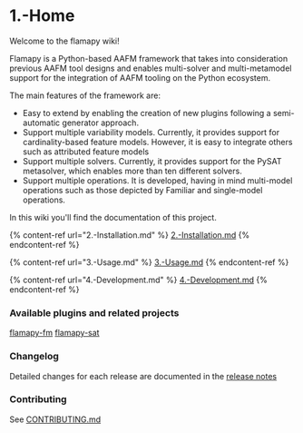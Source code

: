 # 1.-Home

Welcome to the flamapy wiki!

Flamapy is a Python-based AAFM framework that takes into consideration previous AAFM tool designs and enables multi-solver and multi-metamodel support for the integration of AAFM tooling on the Python ecosystem.

The main features of the framework are:

* Easy to extend by enabling the creation of new plugins following a semi-automatic generator approach.
* Support multiple variability models. Currently, it provides support for cardinality-based feature models. However, it is easy to integrate others such as attributed feature models
* Support multiple solvers. Currently, it provides support for the PySAT metasolver, which enables more than ten different solvers.
* Support multiple operations. It is developed, having in mind multi-model operations such as those depicted by Familiar and single-model operations.

In this wiki you'll find the documentation of this project.

{% content-ref url="2.-Installation.md" %}
[2.-Installation.md](2.-Installation.md)
{% endcontent-ref %}

{% content-ref url="3.-Usage.md" %}
[3.-Usage.md](3.-Usage.md)
{% endcontent-ref %}

{% content-ref url="4.-Development.md" %}
[4.-Development.md](4.-Development.md)
{% endcontent-ref %}

### Available plugins and related projects

[flamapy-fm](https://github.com/flamapy/fm\_metamodel) [flamapy-sat](https://github.com/flamapy/pysat\_metamodel)

### Changelog

Detailed changes for each release are documented in the [release notes](https://github.com/flamapy/core/releases)

### Contributing

See [CONTRIBUTING.md](https://github.com/flamapy/core/blob/master/CONTRIBUTING.md)
